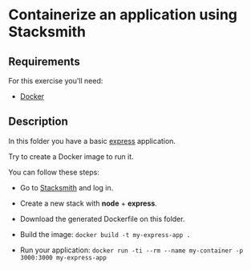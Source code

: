 # Containerize an application using Stacksmith

## Requirements

For this exercise you'll need:

- [Docker](https://docs.docker.com/engine/installation/)

## Description

In this folder you have a basic [express](http://expressjs.com/) application.

Try to create a Docker image to run it.

You can follow these steps:

- Go to [Stacksmith](stacksmith.bitnami.com) and log in.

- Create a new stack with __node__ + __express__.

- Download the generated Dockerfile on this folder.

- Build the image: `docker build -t my-express-app .`

- Run your application: `docker run -ti --rm --name my-container -p 3000:3000 my-express-app`
